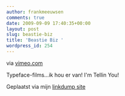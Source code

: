 ```yaml
---
author: frankmeeuwsen
comments: true
date: 2009-09-09 17:40:35+00:00
layout: post
slug: beastie-biz
title: 'Beastie Biz '
wordpress_id: 254
---
```


 	  	  	  	      

via [vimeo.com](http://vimeo.com/6449512)

Typeface-films...ik hou er van! I'm Tellin You!

     

 Geplaatst via mijn [linkdump site](http://frankmeeuwsen.posterous.com)   

 
